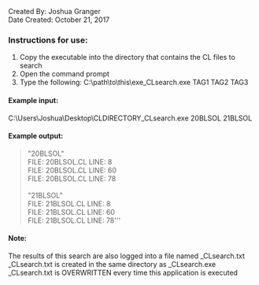 Created By:       Joshua Granger<br>
Date Created:     October 21, 2017

### Instructions for use:
  1. Copy the executable into the directory that contains the CL files to search
  2. Open the command prompt
  3. Type the following:
      C:\path\to\this\exe\_CLsearch.exe TAG1 TAG2 TAG3
      
#### Example input:
  C:\Users\Joshua\Desktop\CLDIRECTORY\_CLsearch.exe 20BLSOL 21BLSOL
  
#### Example output:
>"20BLSOL"<br>
>    FILE: 20BLSOL.CL    LINE: 8<br>
>    FILE: 20BLSOL.CL    LINE: 60<br>
>    FILE: 20BLSOL.CL    LINE: 78<br>
><br>
>"21BLSOL"<br>
>    FILE: 21BLSOL.CL    LINE: 8<br>
>    FILE: 21BLSOL.CL    LINE: 60<br>
>    FILE: 21BLSOL.CL    LINE: 78'''<br>
         
#### Note:
The results of this search are also logged into a file named _CLsearch.txt
     _CLsearch.txt is created in the same directory as _CLsearch.exe<br>
     _CLsearch.txt is OVERWRITTEN every time this application is executed<br>
